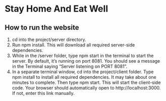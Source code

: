 # Stay Home And Eat Well
## How to run the website
1. cd into the project/server directory.
2. Run npm install. This will download all required server-side dependencies.
3. While in the /server folder, type npm start in the terminal to start the server. 
By default, it’s running on port 8081. You should see a message in the Terminal saying “Server listening on PORT 8081”. 
4. In a separate terminal window, cd into the project/client folder. Type npm install to install all required dependencies. It may take about one minutes to complete. Then type npm start. This will start the client-side code. 
Your browser should automatically open to http://localhost:3000. If not, enter this link manually.
